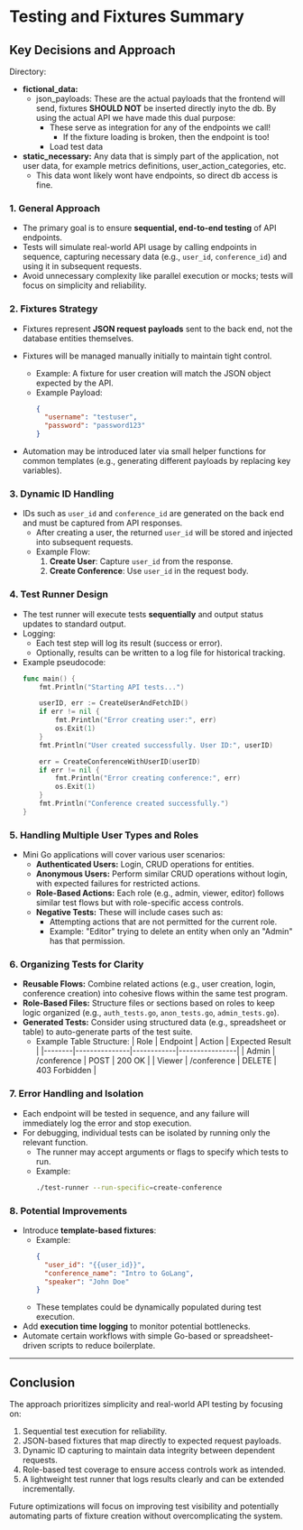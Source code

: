 # Testing and Fixtures Summary

## Key Decisions and Approach

Directory: 
- **fictional_data:**
    - json_payloads: These are the actual payloads that the frontend will send, fixtures **SHOULD NOT** be inserted directly inyto the db. By using the actual API we have made this dual purpose:
        - These serve as integration for any of the endpoints we call!
            - If the fixture loading is broken, then the endpoint is too! 
        - Load test data  
- **static_necessary:** Any data that is simply part of the application, not user data, for example metrics definitions, user_action_categories, etc.
    - This data wont likely wont have endpoints, so direct db access is fine.

### 1. **General Approach**
- The primary goal is to ensure **sequential, end-to-end testing** of API endpoints.
- Tests will simulate real-world API usage by calling endpoints in sequence, capturing necessary data (e.g., `user_id`, `conference_id`) and using it in subsequent requests.
- Avoid unnecessary complexity like parallel execution or mocks; tests will focus on simplicity and reliability.

### 2. **Fixtures Strategy**
- Fixtures represent **JSON request payloads** sent to the back end, not the database entities themselves.
- Fixtures will be managed manually initially to maintain tight control.
  - Example: A fixture for user creation will match the JSON object expected by the API.
  - Example Payload:
    ```json
    {
      "username": "testuser",
      "password": "password123"
    }
    ```

- Automation may be introduced later via small helper functions for common templates (e.g., generating different payloads by replacing key variables).

### 3. **Dynamic ID Handling**
- IDs such as `user_id` and `conference_id` are generated on the back end and must be captured from API responses.
  - After creating a user, the returned `user_id` will be stored and injected into subsequent requests.
  - Example Flow:
    1. **Create User**: Capture `user_id` from the response.
    2. **Create Conference**: Use `user_id` in the request body.

### 4. **Test Runner Design**
- The test runner will execute tests **sequentially** and output status updates to standard output.
- Logging:
  - Each test step will log its result (success or error).
  - Optionally, results can be written to a log file for historical tracking.
- Example pseudocode:
    ```go
    func main() {
        fmt.Println("Starting API tests...")

        userID, err := CreateUserAndFetchID()
        if err != nil {
            fmt.Println("Error creating user:", err)
            os.Exit(1)
        }
        fmt.Println("User created successfully. User ID:", userID)

        err = CreateConferenceWithUserID(userID)
        if err != nil {
            fmt.Println("Error creating conference:", err)
            os.Exit(1)
        }
        fmt.Println("Conference created successfully.")
    }
    ```

### 5. **Handling Multiple User Types and Roles**
- Mini Go applications will cover various user scenarios:
  - **Authenticated Users:** Login, CRUD operations for entities.
  - **Anonymous Users:** Perform similar CRUD operations without login, with expected failures for restricted actions.
  - **Role-Based Actions:** Each role (e.g., admin, viewer, editor) follows similar test flows but with role-specific access controls.
  - **Negative Tests:** These will include cases such as:
    - Attempting actions that are not permitted for the current role.
    - Example: "Editor" trying to delete an entity when only an "Admin" has that permission.

### 6. **Organizing Tests for Clarity**
- **Reusable Flows:** Combine related actions (e.g., user creation, login, conference creation) into cohesive flows within the same test program.
- **Role-Based Files:** Structure files or sections based on roles to keep logic organized (e.g., `auth_tests.go`, `anon_tests.go`, `admin_tests.go`).
- **Generated Tests:** Consider using structured data (e.g., spreadsheet or table) to auto-generate parts of the test suite.
  - Example Table Structure:
    | Role   | Endpoint      | Action     | Expected Result |
    |--------|---------------|------------|----------------|
    | Admin  | /conference   | POST       | 200 OK         |
    | Viewer | /conference   | DELETE     | 403 Forbidden  |

### 7. **Error Handling and Isolation**
- Each endpoint will be tested in sequence, and any failure will immediately log the error and stop execution.
- For debugging, individual tests can be isolated by running only the relevant function.
  - The runner may accept arguments or flags to specify which tests to run.
  - Example:
    ```bash
    ./test-runner --run-specific=create-conference
    ```

### 8. **Potential Improvements**
- Introduce **template-based fixtures**:
  - Example:
    ```json
    {
      "user_id": "{{user_id}}",
      "conference_name": "Intro to GoLang",
      "speaker": "John Doe"
    }
    ```
  - These templates could be dynamically populated during test execution.
- Add **execution time logging** to monitor potential bottlenecks.
- Automate certain workflows with simple Go-based or spreadsheet-driven scripts to reduce boilerplate.

---

## Conclusion
The approach prioritizes simplicity and real-world API testing by focusing on:
1. Sequential test execution for reliability.
2. JSON-based fixtures that map directly to expected request payloads.
3. Dynamic ID capturing to maintain data integrity between dependent requests.
4. Role-based test coverage to ensure access controls work as intended.
5. A lightweight test runner that logs results clearly and can be extended incrementally.

Future optimizations will focus on improving test visibility and potentially automating parts of fixture creation without overcomplicating the system.


